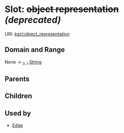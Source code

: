 
# Slot: ~~object representation~~ _(deprecated)_




URI: [kgcl:object_representation](http://w3id.org/kgcl/object_representation)


## Domain and Range

None &#8594;  <sub>0..1</sub> [String](types/String.md)

## Parents


## Children


## Used by

 * [Edge](Edge.md)
